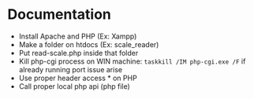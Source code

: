 # Documentation 

- Install Apache and PHP (Ex: Xampp)
- Make a folder on htdocs (Ex: scale_reader)
- Put read-scale.php inside that folder
- Kill php-cgi process on WIN machine: `taskkill /IM php-cgi.exe /F` if already running port issue arise
- Use proper header access * on PHP 
- Call proper local php api (php file)